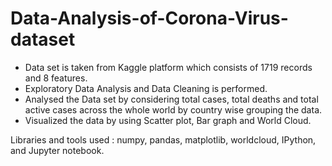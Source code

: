# Data-Analysis-of-Corona-Virus-dataset
* Data set is taken from Kaggle platform which consists of 1719 records and 8 features.
* Exploratory Data Analysis and Data Cleaning is performed.
* Analysed the Data set by considering total cases, total deaths and total active cases across the whole world by country wise grouping the data.
* Visualized the data by using Scatter plot, Bar graph and World Cloud.

Libraries and tools used : numpy, pandas, matplotlib, worldcloud, IPython, and Jupyter notebook.
